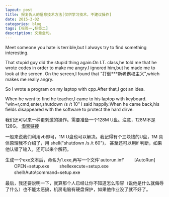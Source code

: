 ```yaml
---
layout: post
title: 报复仇人的信息技术方法[仅供学习技术，不建议操作]
date: 2015-3-02
categories: blog
tags: [标签一,标签二]
description: 文章金句。
---
```


Meet someone you hate is terrible,but I always try to find something interesting.

That stupid guy did the stupid thing again.On I.T. class,he told me that he wrote codes in order to make me angry.I ignored him,but he made me to look at the screen.
On the screen,I found that "打倒***新老霸权主义",which makes me really angry.

So I wrote a program on my laptop with cpp.After that,I got an idea.

When he went to find he teacher,I came to his laptop with keyboard.
"win+r,cmd,enter,shutdown /s /t 10" I said happily.When he came back,his fields disappeared with the software to protect the hard dirve.

我们还可以来一种更刺激的操作。需要准备一个128M U盘。注意，128M不是128G。
[淘宝链接](https://ai.taobao.com/search/index.htm?key=128MU%E7%9B%98&pid=mm_33992858_39656142_148170543)

一般来说我们利用vb即可，1M U盘也可以解决。我记得有个三块钱的U盘，1M
具体原理我不介绍了，用 shell("shutdown /s /t 60")，
甚至还可以用if 判断，如果他认错了输入，还可以来个解药。

生成一个exe文本后，命名为1.exe,再写一个文件'autorun.inf'
　　[AutoRun]
　　OPEN=setup.exe
　　shellexecute=setup.exe
　　shell\Auto\command=setup.exe

最后，我还要说明一下，就算那个人已经让你不知道怎么形容（说他是什么就侮辱了什么）也不能太恶搞，机房电脑有硬盘保护，如果他作业没了就不好了。

